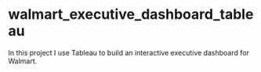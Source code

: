 # walmart_executive_dashboard_tableau
In this project I use Tableau to build an interactive executive dashboard for Walmart. 
